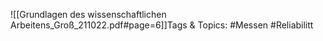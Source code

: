 
![[Grundlagen des wissenschaftlichen Arbeitens_Groß_211022.pdf#page=6]]Tags & Topics:
   #Messen
   #Reliabilitt